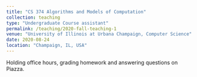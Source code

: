 ```yaml
---
title: "CS 374 Algorithms and Models of Computation"
collection: teaching
type: "Undergraduate Course assistant"
permalink: /teaching/2020-fall-teaching-1
venue: "University of Illinois at Urbana Champaign, Computer Science"
date: 2020-08-24
location: "Champaign, IL, USA"
---
```


Holding office hours, grading homework and answering questions on Piazza.
